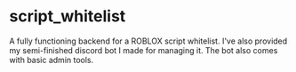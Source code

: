 # script_whitelist
A fully functioning backend for a ROBLOX script whitelist. I've also provided my semi-finished discord bot I made for managing it. The bot also comes with basic admin tools.
